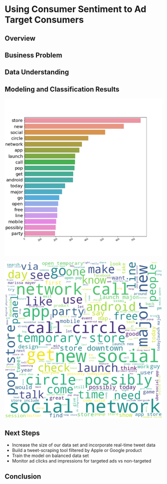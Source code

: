 # Using Consumer Sentiment to Ad Target Consumers

## Overview 


## Business Problem


## Data Understanding 


## Modeling and Classification Results


![Non-Positive Emotion Tweet Words](Images/new_non_positive.png)

![Non-Positive Emotion Tweet WordCloud](Images/new_non_pos_word_cloud.png)


## Next Steps

* Increase the size of our data set and incorporate real-time tweet data
* Build a tweet-scraping tool filtered by Apple or Google product
* Train the model on balanced data set
* Monitor ad clicks and impressions for targeted ads vs non-targeted

## Conclusion 



